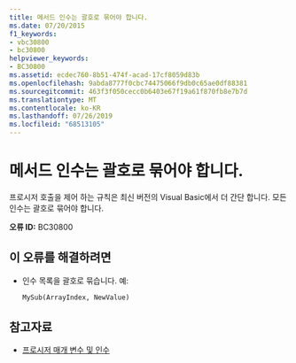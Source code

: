```yaml
---
title: 메서드 인수는 괄호로 묶어야 합니다.
ms.date: 07/20/2015
f1_keywords:
- vbc30800
- bc30800
helpviewer_keywords:
- BC30800
ms.assetid: ecdec760-8b51-474f-acad-17cf8059d83b
ms.openlocfilehash: 9abda8777f0cbc74475066f9db0c65ae0df88381
ms.sourcegitcommit: 463f3f050cecc0b6403e67f19a61f870fb8e7b7d
ms.translationtype: MT
ms.contentlocale: ko-KR
ms.lasthandoff: 07/26/2019
ms.locfileid: "68513105"
---
```

# <a name="method-arguments-must-be-enclosed-in-parentheses"></a>메서드 인수는 괄호로 묶어야 합니다.

프로시저 호출을 제어 하는 규칙은 최신 버전의 Visual Basic에서 더 간단 합니다. 모든 인수는 괄호로 묶어야 합니다.

**오류 ID:** BC30800

## <a name="to-correct-this-error"></a>이 오류를 해결하려면

- 인수 목록을 괄호로 묶습니다. 예:

  ```vb
  MySub(ArrayIndex, NewValue)
  ```

## <a name="see-also"></a>참고자료

- [프로시저 매개 변수 및 인수](../../visual-basic/programming-guide/language-features/procedures/procedure-parameters-and-arguments.md)
